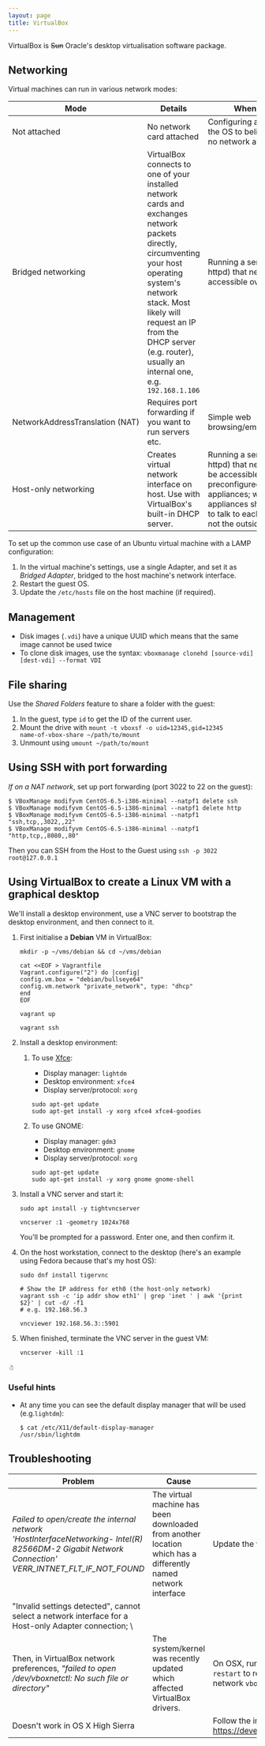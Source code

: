 ```yaml
---
layout: page
title: VirtualBox
---
```


VirtualBox is <strike>Sun</strike> Oracle's desktop virtualisation software package.

## Networking

Virtual machines can run in various network modes:

| Mode | Details | When to use |
| - | - | - |
| Not attached | No network card attached | Configuring an OS (forces the OS to believe there is no network available) |
| Bridged networking | VirtualBox connects to one of your installed network cards and exchanges network packets directly, circumventing your host operating system's network stack. Most likely will request an IP from the DHCP server (e.g. router), usually an internal one, e.g. `192.168.1.106` | Running a server (e.g. httpd) that needs to be accessible over LAN |
| NetworkAddressTranslation&nbsp;(NAT) | Requires port forwarding if you want to run servers etc. | Simple web browsing/email/downloads |
| Host-only networking | Creates virtual network interface on host. Use with VirtualBox's built-in DHCP server. | Running a server (e.g. httpd) that needs to only be accessible on the host; preconfigured virtual appliances; where two appliances should be able to talk to each other but not the outside world |

To set up the common use case of an Ubuntu virtual machine with a LAMP configuration:

1. In the virtual machine's settings, use a single Adapter, and set it as _Bridged Adapter_, bridged to the host machine's network interface.
1. Restart the guest OS.
1. Update the <code>/etc/hosts</code> file on the host machine (if required).

## Management

- Disk images (`.vdi`) have a unique UUID which means that the same image cannot be used twice
- To clone disk images, use the syntax: `vboxmanage clonehd [source-vdi] [dest-vdi] --format VDI`


## File sharing

Use the _Shared Folders_ feature to share a folder with the guest:

1. In the guest, type <code>id</code> to get the ID of the current user.
2. Mount the drive with <code>mount -t vboxsf -o uid=12345,gid=12345 name-of-vbox-share ~/path/to/mount</code>
3. Unmount using <code>umount ~/path/to/mount</code>

## Using SSH with port forwarding

*If on a NAT network*, set up port forwarding (port 3022 to 22 on the guest):

```
$ VBoxManage modifyvm CentOS-6.5-i386-minimal --natpf1 delete ssh
$ VBoxManage modifyvm CentOS-6.5-i386-minimal --natpf1 delete http
$ VBoxManage modifyvm CentOS-6.5-i386-minimal --natpf1 "ssh,tcp,,3022,,22"
$ VBoxManage modifyvm CentOS-6.5-i386-minimal --natpf1 "http,tcp,,8080,,80"
```

Then you can SSH from the Host to the Guest using `ssh -p 3022 root@127.0.0.1`

## Using VirtualBox to create a Linux VM with a graphical desktop

We'll install a desktop environment, use a VNC server to bootstrap the desktop environment, and then connect to it.

1.  First initialise a **Debian** VM in VirtualBox:

    ```shell
    mkdir -p ~/vms/debian && cd ~/vms/debian

    cat <<EOF > Vagrantfile
    Vagrant.configure("2") do |config|
    config.vm.box = "debian/bullseye64"
    config.vm.network "private_network", type: "dhcp"
    end
    EOF

    vagrant up

    vagrant ssh
    ```

1.  Install a desktop environment:

    1.  To use [Xfce][xfce]:

        - Display manager: `lightdm`
        - Desktop environment: `xfce4`
        - Display server/protocol: `xorg`

        ```shell
        sudo apt-get update
        sudo apt-get install -y xorg xfce4 xfce4-goodies
        ```

    2.  To use GNOME:

        - Display manager: `gdm3`
        - Desktop environment: `gnome`
        - Display server/protocol: `xorg`

        ```shell
        sudo apt-get update
        sudo apt-get install -y xorg gnome gnome-shell
        ```

1.  Install a VNC server and start it:

    ```shell
    sudo apt install -y tightvncserver

    vncserver :1 -geometry 1024x768
    ```

    You'll be prompted for a password. Enter one, and then confirm it.

1.  On the host workstation, connect to the desktop (here's an example using Fedora because that's my host OS):

    ```shell
    sudo dnf install tigervnc

    # Show the IP address for eth0 (the host-only network)
    vagrant ssh -c 'ip addr show eth1' | grep 'inet ' | awk '{print $2}' | cut -d/ -f1
    # e.g. 192.168.56.3

    vncviewer 192.168.56.3::5901
    ```

1.  When finished, terminate the VNC server in the guest VM:

    ```shell
    vncserver -kill :1
    ```

☃

### Useful hints

- At any time you can see the default display manager that will be used (e.g.`lightdm`):

    ```
    $ cat /etc/X11/default-display-manager
    /usr/sbin/lightdm
    ```


## Troubleshooting

| Problem | Cause | Solution |
| - | - | - |
| _Failed to open/create the internal network 'HostInterfaceNetworking- Intel(R) 82566DM-2 Gigabit Network Connection' VERR_INTNET_FLT_IF_NOT_FOUND_ | The virtual machine has been downloaded from another location which has a differently named network interface | Update the virtual machine settings to use a valid network interface |
| "Invalid settings detected", cannot select a network interface for a Host-only Adapter connection; \
Then, in VirtualBox network preferences, _"failed to open /dev/vboxnetctl: No such file or directory"_ | The system/kernel was recently updated which affected VirtualBox drivers. | On OSX, run: <code>sudo /Library/StartupItems/VirtualBox/VirtualBox restart</code> to restart VirtualBox services, then recreate the host-only network <code>vboxnet0</code> from within Preferences. |
| Doesn't work in OS X High Sierra | | Follow the instructions at <https://developer.apple.com/library/archive/technotes/tn2459/_index.html> |

[xfce]: https://www.xfce.org/
